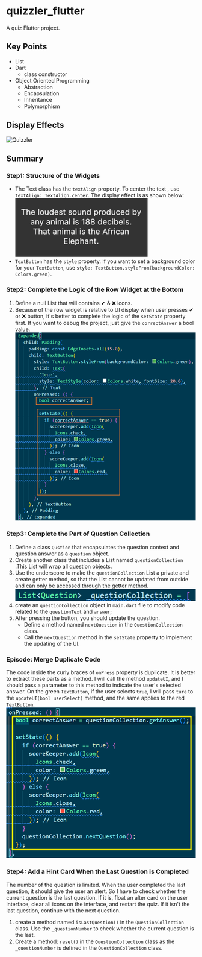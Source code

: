 # quizzler_flutter

A quiz Flutter project.

## Key Points

- List
- Dart
  - class constructor
- Object Oriented Programming
  - Abstraction
  - Encapsulation
  - Inheritance
  - Polymorphism

## Display Effects

<img src="https://zheyu-notepic.oss-cn-beijing.aliyuncs.com/Upside/quiz.gif" alt="Quizzler" width=150 height="334">

## Summary

### Step1: Structure of the Widgets
- The Text class has the `textAlign` property. To center the text , use `textAlign: TextAlign.center`. The display effect is as shown below: ![image-20230716161818220](.assets/README/image-20230716161818220.png)
- `TextButton` has the `style` property. If you want to set a background color for your `TextButton`, use `style: TextButton.styleFrom(backgroundColor: Colors.green)`.

### Step2: Complete the Logic of the Row Widget at the Bottom

1. Define a null List that will contains ✔ & ❌ icons.
2. Because of the row widget is relative to UI display when user presses ✔ or ❌ button, it's better to complete the logic of the `setState` property first. If you want to debug the project, just give the `correctAnswer` a bool value.![image-20230716164939757](.assets/README/image-20230716164939757.png)
### Step3: Complete the Part of Question Collection

1. Define a class `Qustion` that encapsulates the question context and question answer as a `question` object.
2. Create another class that includes a List named `questionCollection` .This List will wrap all question objects.
3. Use the underscore to make the `questionCollection` List a private and create getter method, so that the List cannot be updated from outside and can only be  accessed through the getter method. ![image-20230716173136097](.assets/README/image-20230716173136097.png)
4. create an `questionCollection` object in `main.dart` file to modify code related to the `questionText` and `answer`;
5. After pressing the button, you should update the question. 
   - Define a method named `nextQuestion` in the `QuestionCollection` class.
   - Call the `nextQuestion` method in the `setState` property to implement the updating of the UI.

### Episode: Merge Duplicate Code

The code inside the curly braces of `onPress` property is duplicate. It is better to extract these parts as a method. I will call the method `updateUI`, and I should pass a parameter to this method to indicate the user's selected answer.
On the green `TextButton`, if the user selects `true`, I will pass `ture` to the `updateUI(bool userSelect)` method, and the same applies to the red `TextButton`.
![image-20230716175633998](.assets/README/image-20230716175633998.png)


### Step4: Add a Hint Card When the Last Question is Completed
The number of the question is limited. When the user completed the last question, it should give the user an alert. So I have to check whether the current question is the last question. If it is, float an alter card on the user interface, clear all icons on the interface, and restart the quiz. If it isn't the last question, continue with the next question.

1. create a method named `isLastQuestion()` in the `QuestionCollection` class.
   Use the `_questionNumber` to check whether the current question is the last.
2. Create a method: `reset()` in the `QuestionCollection` class as the `_questionNumber` is defined in the `QuestionCollection` class. 
